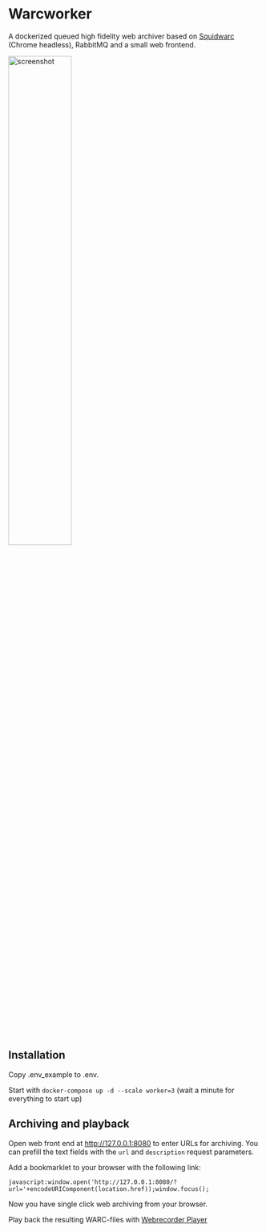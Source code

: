 # Warcworker
A dockerized queued high fidelity web archiver based on [Squidwarc](https://github.com/N0taN3rd/Squidwarc) (Chrome headless), RabbitMQ and a small web frontend.

<img src="https://user-images.githubusercontent.com/19284/43676896-e4c3276e-97f9-11e8-815c-0ab5c1cc254f.png" alt="screenshot" width="50%" />

## Installation
Copy .env_example to .env. 

Start with `docker-compose up -d --scale worker=3` (wait a minute for everything to start up)

## Archiving and playback
Open web front end at http://127.0.0.1:8080 to enter URLs for archiving. You can prefill the text fields with the `url` and `description` request parameters.

Add a bookmarklet to your browser with the following link:

`javascript:window.open('http://127.0.0.1:8080/?url='+encodeURIComponent(location.href));window.focus();`

Now you have single click web archiving from your browser.

Play back the resulting WARC-files with [Webrecorder Player](https://github.com/webrecorder/webrecorderplayer-electron)
